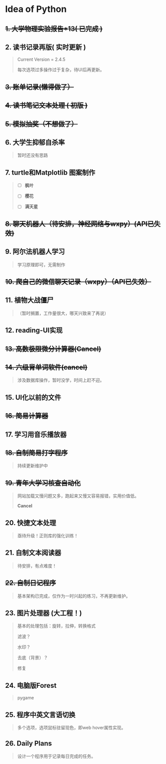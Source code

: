 # Idea of Python

## ~~1. 大学物理实验报告*13( 已完成 )~~

## 2. 读书记录再版( 实时更新 )

> Current Version = 2.4.5
>
> 每次选项过多操作过于复杂，待UI后再更新。

## ~~3. 账单记录(懒得做了）~~

## ~~4. 读书笔记文本处理 ( 初版 )~~

## ~~5. 模拟抽奖（不想做了）~~

## 6. 大学生抑郁自杀率

> 暂时还没有思路

## 7. turtle和Matplotlib 图案制作

> - [ ] **枫叶**
>
> - [ ] **樱花**
>
> - [ ] **满天星**

## ~~8. 聊天机器人（待安排，神经网络与wxpy）(API已失效)~~

## 9. 阿尔法机器人学习

> 学习原理即可，无需制作

## ~~10. 爬自己的微信聊天记录（wxpy）（API已失效）~~

## 11. 植物大战僵尸

> （暂时搁置，工作量很大，哪天兴致来了再说）

## 12. reading-UI实现

## ~~13. 高数极限微分计算器(Cancel)~~

## ~~14. 六级背单词软件(cancel)~~

> 涉及数据库操作，暂时没学，时间上赶不迎。

## 15. UI化以前的文件

## ~~16. 简易计算器~~

## 17. 学习用音乐播放器

## ~~18. 自制简易打字程序~~ 

> 持续更新维护中

## ~~19. 青年大学习核查自动化~~ 

> 网站加载又慢问题又多，跑起来又慢又容易报错，实用价值低。
>
> **Cancel**

## 20. 快捷文本处理 

> 亟待升级！正则库的强化训练！

## 21. 自制文本阅读器 

> 待安排，有点难度！

## ~~22. 自制日记程序~~ 

> 基本架构已完成，仅作为一时兴起的练习，不再更新维护。

## 23. 图片处理器 (大工程！)

> 基本的处理包括：旋转，拉伸，转换格式
>
> 滤波？
>
> 水印？
>
> 去底（背景）？
>
> 修复

## 24. 电脑版Forest 

> pygame

## 25. 程序中英文言语切换

> 多个选项，选项鼠标驻留现色，即web hover属性实现。

## 26. Daily Plans

> 设计一个程序用于记录每日完成的任务。

